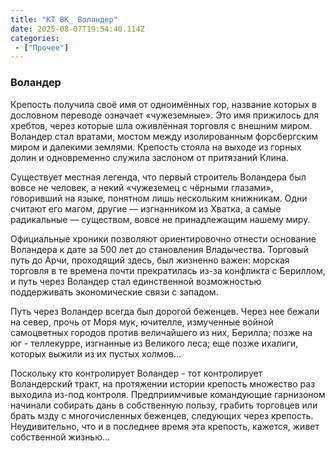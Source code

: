 ```yaml
---
title: "КТ ВК_ Воландер"
date: 2025-08-07T19:54:40.114Z
categories:
 - ["Прочее"]
---
```


### Воландер

Крепость получила своё имя от одноимённых гор, название которых в
дословном переводе означает «чужеземные». Это имя прижилось для хребтов,
через которые шла оживлённая торговля с внешним миром. Воландер стал
вратами, мостом между изолированным форсбергским миром и далекими
землями. Крепость стояла на выходе из горных долин и одновременно
служила заслоном от притязаний Клина.

Существует местная легенда, что первый строитель Воландера был вовсе не
человек, а некий «чужеземец с чёрными глазами», говоривший на языке,
понятном лишь нескольким книжникам. Одни считают его магом, другие —
изгнанником из Хватка, а самые радикальные — существом, вовсе не
принадлежащим нашему миру.

Официальные хроники позволяют ориентировочно отнести основание Воландера
к дате за 500 лет до становления Владычества. Торговый путь до Арчи,
проходящий здесь, был жизненно важен: морская торговля в те времена
почти прекратилась из-за конфликта с Бериллом, и путь через Воландер
стал единственной возможностью поддерживать экономические связи с
западом.

Путь через Воландер всегда был дорогой беженцев. Через нее бежали на
север, прочь от Моря мук, ючителле, измученные войной самоцветных
городов против величайшего из них, Берилла; позже на юг - теллекурре,
изгнанные из Великого леса; еще позже ихалиги, которых выжили из их
пустых холмов…

Поскольку кто контролирует Воландер - тот контролирует Воландерский
тракт, на протяжении истории крепость множество раз выходила из-под
контроля. Предприимчивые командующие гарнизоном начинали собирать дань в
собственную пользу, грабить торговцев или брать мзду с многочисленных
беженцев, следующих через крепость. Неудивительно, что и в последнее
время эта крепость, кажется, живет собственной жизнью…

